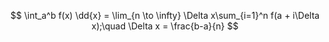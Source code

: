 $$
\int_a^b f(x) \dd{x} = \lim_{n \to \infty} \Delta x\sum_{i=1}^n f(a + i\Delta x);\quad \Delta x = \frac{b-a}{n}
$$